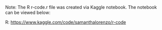 Note: The R r-code.r file was created via Kaggle notebook. The notebook can be viewed below:

R: https://www.kaggle.com/code/samanthalorenzo/r-code
